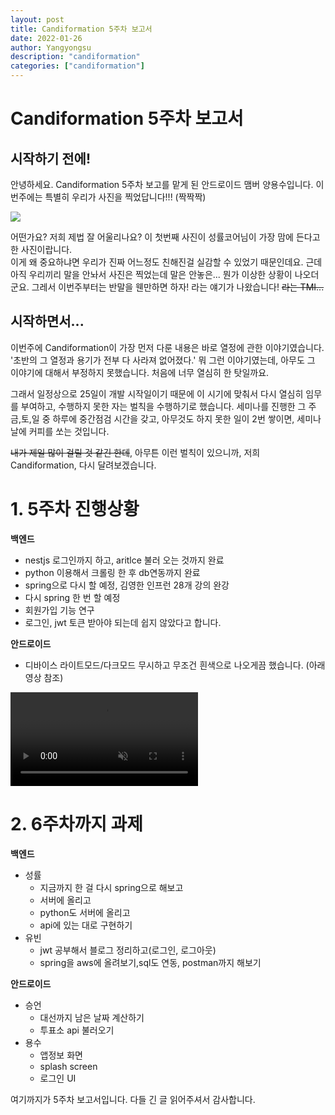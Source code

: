 ```yaml
---
layout: post
title: Candiformation 5주차 보고서
date: 2022-01-26
author: Yangyongsu
description: "candiformation"
categories: ["candiformation"]
---
```


# Candiformation 5주차 보고서

## 시작하기 전에!
안녕하세요. Candiformation 5주차 보고를 맡게 된 안드로이드 맴버 양용수입니다. 이번주에는 특별히 우리가 사진을 찍었답니다!!! (짝짝짝)

<a href='https://ifh.cc/v-WS9hNZ' target='_blank'><img src='https://ifh.cc/g/WS9hNZ.jpg' border='0'></a>


어떤가요? 저희 제법 잘 어울리나요? 이 첫번째 사진이 성률코어님이 가장 맘에 든다고 한 사진이랍니다.   
이게 왜 중요하냐면 우리가 진짜 어느정도 친해진걸 실감할 수 있었기 때문인데요. 근데 아직 우리끼리 말을 안놔서 사진은 찍었는데 말은 안놓은... 뭔가 이상한 상황이 나오더군요. 그레서 이번주부터는 반말을 웬만하면 하자! 라는 얘기가 나왔습니다! ~~라는 TMI...~~



## 시작하면서...

이번주에 Candiformation이 가장 먼저 다룬 내용은 바로 열정에 관한 이야기였습니다. '초반의 그 열정과 용기가 전부 다 사라져 없어졌다.' 뭐 그런 이야기였는데, 아무도 그 이야기에 대해서 부정하지 못했습니다. 처음에 너무 열심히 한 탓일까요. 

그래서 일정상으로 25일이 개발 시작일이기 때문에 이 시기에 맞춰서 다시 열심히 임무를 부여하고, 수행하지 못한 자는 벌칙을 수행하기로 했습니다. 세미나를 진행한 그 주 금,토,일 중 하루에 중간점검 시간을 갖고, 아무것도 하지 못한 일이 2번 쌓이면, 세미나 날에 커피를 쏘는 것입니다. 

~~내가 제일 많이 걸릴 것 같긴 한데~~, 아무튼 이런 벌칙이 있으니까, 저희 Candiformation, 다시 달려보겠습니다. 

# 1. 5주차 진행상황


**백엔드**

- nestjs 로그인까지 하고, aritlce 불러 오는 것까지 완료
- python 이용해서 크롤링 한 후 db연동까지 완료
- spring으로 다시 할 예정, 김영한 인프런 28개 강의 완강
- 다시 spring 한 번 할 예정
- 회원가입 기능 연구
- 로그인, jwt 토큰 받아야 되는데 쉽지 않았다고 합니다.
  

**안드로이드**

- 디바이스 라이트모드/다크모드 무시하고 무조건 흰색으로 나오게끔 했습니다.  (아래 영상 참조)

<a href='https://ifh.cc/v-TKKvgu' target='_blank'><video src='https://ifh.cc/v/TKKvgu.mp4' muted autoplay loop playsinline></a>


# 2. 6주차까지 과제

**백엔드**

- 성률
    - 지금까지 한 걸 다시 spring으로 해보고
    - 서버에 올리고
    - python도 서버에 올리고
    - api에 있는 대로 구현하기
- 유빈
    - jwt 공부해서 블로그 정리하고(로그인, 로그아웃)
    - spring을 aws에 올려보기,sql도 연동, postman까지 해보기

**안드로이드**

- 승언
    - 대선까지 남은 날짜 계산하기
    - 투표소 api 불러오기
- 용수
    - 앱정보 화면
    - splash screen
    - 로그인 UI

여기까지가 5주차 보고서입니다. 다들 긴 글 읽어주셔서 감사합니다.




